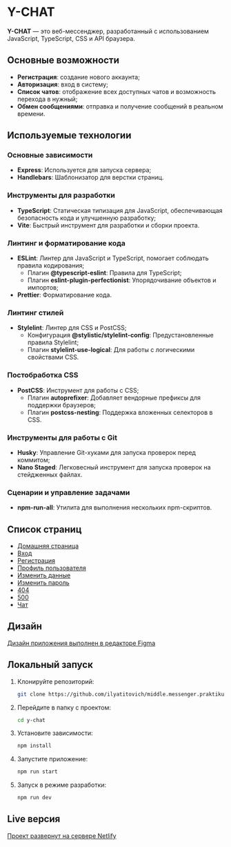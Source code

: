 # Y-CHAT

**Y-CHAT** — это веб-мессенджер, разработанный с использованием JavaScript, TypeScript, CSS и API браузера.

## Основные возможности

- **Регистрация**: создание нового аккаунта;
- **Авторизация**: вход в систему;
- **Список чатов**: отображение всех доступных чатов и возможность перехода в нужный;
- **Обмен сообщениями**: отправка и получение сообщений в реальном времени.

## Используемые технологии

### Основные зависимости

- **Express**: Используется для запуска сервера;
- **Handlebars**: Шаблонизатор для верстки страниц.

### Инструменты для разработки

- **TypeScript**: Статическая типизация для JavaScript, обеспечивающая безопасность кода и улучшенную разработку;
- **Vite**: Быстрый инструмент для разработки и сборки проекта.

### Линтинг и форматирование кода

- **ESLint**: Линтер для JavaScript и TypeScript, помогает соблюдать правила кодирования;
  - Плагин **@typescript-eslint**: Правила для TypeScript;
  - Плагин **eslint-plugin-perfectionist**: Упорядочивание объектов и импортов;
- **Prettier**: Форматирование кода.

### Линтинг стилей

- **Stylelint**: Линтер для CSS и PostCSS;
  - Конфигурация **@stylistic/stylelint-config**: Предустановленные правила Stylelint;
  - Плагин **stylelint-use-logical**: Для работы с логическими свойствами CSS.

### Постобработка CSS

- **PostCSS**: Инструмент для работы с CSS;
  - Плагин **autoprefixer**: Добавляет вендорные префиксы для поддержки браузеров;
  - Плагин **postcss-nesting**: Поддержка вложенных селекторов в CSS.

### Инструменты для работы с Git

- **Husky**: Управление Git-хуками для запуска проверок перед коммитом;
- **Nano Staged**: Легковесный инструмент для запуска проверок на стейдженных файлах.

### Сценарии и управление задачами

- **npm-run-all**: Утилита для выполнения нескольких npm-скриптов.

## Список страниц

- [Домашняя страница](https://y-chat.netlify.app/)
- [Вход](https://y-chat.netlify.app/signin)
- [Регистрация](https://y-chat.netlify.app/signup)
- [Профиль пользователя](https://y-chat.netlify.app/profile)
- [Изменить данные](https://y-chat.netlify.app/profile/change-data)
- [Изменить пароль](https://y-chat.netlify.app/profile/change-password)
- [404](https://y-chat.netlify.app/404)
- [500](https://y-chat.netlify.app/500)
- [Чат](https://y-chat.netlify.app/chat)

## Дизайн

[Дизайн приложения выполнен в редакторе Figma](https://www.figma.com/design/zfqizT8NEYCLaOUsm95N1k/middle.messenger.praktikum.yandex?node-id=0-1&t=WvK4MT1XLEpIoF7J-1)

## Локальный запуск

1. Клонируйте репозиторий:

   ```bash
   git clone https://github.com/ilyatitovich/middle.messenger.praktikum.yandex.git
   ```

2. Перейдите в папку с проектом:

   ```bash
   cd y-chat
   ```

3. Установите зависимости:

   ```bash
   npm install
   ```

4. Запустите приложение:

   ```bash
   npm run start
   ```

5. Запуск в режиме разработки:

   ```bash
   npm run dev
   ```

## Live версия

[Проект развернут на сервере Netlify](https://y-chat.netlify.app/)
